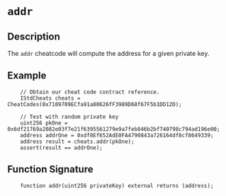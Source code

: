 # `addr`

## Description
The `addr` cheatcode will compute the address for a given private key.

## Example
```solidity
    // Obtain our cheat code contract reference.
    IStdCheats cheats = CheatCodes(0x7109709ECfa91a80626fF3989D68f67F5b1DD12D);
    
    // Test with random private key
    uint256 pkOne = 0x6df21769a2082e03f7e21f6395561279e9a7feb846b2bf740798c794ad196e00;
    address addrOne = 0xdf8Ef652AdE0FA4790843a726164df8cf8649339;
    address result = cheats.addr(pkOne);
    assert(result == addrOne);
```

## Function Signature
```solidity
    function addr(uint256 privateKey) external returns (address);
```